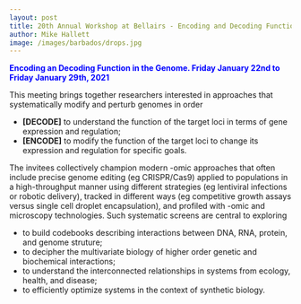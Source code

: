 ```yaml
---
layout: post
title: 20th Annual Workshop at Bellairs - Encoding and Decoding Function in the Genome 
author: Mike Hallett
image: /images/barbados/drops.jpg
---
```


<strong><span style="color:blue">Encoding an Decoding Function in the Genome. Friday January 22nd to Friday January 29th, 2021</span></strong>


This meeting brings together researchers interested in approaches that systematically modify and perturb genomes in order 
<ul>
<li> <strong>[DECODE]</strong> to understand the function of the target loci in terms of gene expression and regulation;</li>
<li> <strong>[ENCODE]</strong> to modify the function of the target loci to change its expression and regulation for specific goals.</li>
</ul>

The invitees  collectively champion modern -omic approaches that often include precise genome editing (eg CRISPR/Cas9)
applied to populations in a high-throughput manner using different strategies (eg lentiviral infections or robotic delivery),
tracked in different ways (eg competitive growth assays versus single cell droplet encapsulation), and profiled with -omic
and microscopy technologies.
Such systematic screens are central to exploring 
<ul>
<li> to build codebooks describing interactions between DNA, RNA, protein, and genome struture;</li>
<li> to decipher the multivariate  biology of higher order genetic and biochemical interactions;</li>
<li> to understand the interconnected  relationships in systems from ecology, health,  and disease; </li>
<li> to efficiently optimize systems  in the context of  synthetic biology.</li>
</ul>

